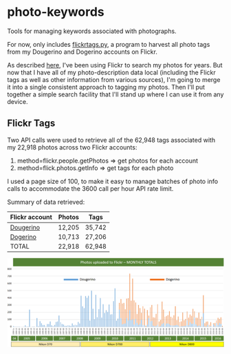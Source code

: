 # photo-keywords

Tools for managing keywords associated with photographs.

For now, only includes [flickrtags.py](https://github.com/dmahugh/photo-keywords/blob/master/flickrtags.py), a program to harvest all photo tags from my Dougerino and Dogerino accounts on Flickr.

As described [here](http://mahugh.com/2013/04/02/my-backup-process/), I've been using Flickr to search my photos
for years. But now that I have all of my photo-description data local (including the Flickr tags as well as other
information from various sources), I'm going to merge it into a single consistent approach to tagging my photos.
Then I'll put together a simple search facility that I'll stand up where I can use it from any device.

## Flickr Tags

Two API calls were used to retrieve all of the 62,948 tags associated with my 22,918 photos across two Flickr accounts:

1) method=flickr.people.getPhotos => get photos for each account
2) method=flick.photos.getInfo => get tags for each photo

I used a page size of 100, to make it easy to manage batches of photo info calls to accommodate the 3600 call per hour API rate limit.

Summary of data retrieved:

| Flickr account | Photos | Tags |
| --- | --- | --- |
| [Dougerino](http://flickr.com/photos/dougerino) | 12,205 | 35,742 |
| [Dogerino](http://flickr.com/photos/dogerino) | 10,713 | 27,206 |
| TOTAL | 22,918 | 62,948 |

![monthly totals](images/monthlytotals.png)
